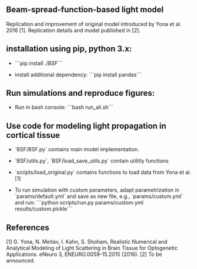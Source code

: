 ## Beam-spread-function-based light model

Replication and improvement of original model introduced by Yona et al. 2016 [1]. Replication details and model published in [2].

## installation using pip, python 3.x:

* ´´´pip install ./BSF´´´

* install additional dependency: ´´´pip install pandas´´´

## Run simulations and reproduce figures:

* Run in bash console: ´´´bash run_all.sh´´´

## Use code for modeling light propagation in cortical tissue

* ´BSF/BSF.py´ contains main model implementation. 

* ´BSF/utils.py´, ´BSF/load_save_utils.py´ contain utilitly functions

* ´scripts/load_original.py´ contains functions to load data from Yona et al. [1]

* To run simulation with custom parameters, adapt parametrization in ´params/default.yml´ and save as new file, e.g., ´params/custom.yml´ and run: 
´´´python scripts/run.py params/custom.yml results/custom.pickle´´´


## References
[1] G. Yona, N. Meitav, I. Kahn, S. Shoham, Realistic Numerical and Analytical Modeling of Light Scattering in Brain Tissue for Optogenetic Applications. eNeuro 3, ENEURO.0059-15.2015 (2016).
[2] To be announced.
